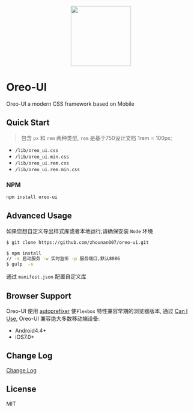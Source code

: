 <p align="center" style="text-align:center;">
  <a href="https://zhounan007.github.io/oreo-ui/">
    <img width="160" src="http://owz1rt8et.bkt.clouddn.com/assets/oreo-ui.png">
  </a>
</p>

# Oreo-UI

Oreo-UI  a modern CSS framework based on Mobile



## Quick Start

> 包含 `px` 和 `rem` 两种类型, `rem` 是基于750设计文档 1rem = 100px;

- `/lib/oreo_ui.css` 
- `/lib/oreo_ui.min.css` 
- `/lib/oreo_ui.rem.css`
- `/lib/oreo_ui.rem.min.css` 

### NPM
```bash
npm install oreo-ui
```

## Advanced Usage

如果您想自定义导出样式库或者本地运行,请确保安装 `Node` 环境

```bash
$ git clone https://github.com/zhounan007/oreo-ui.git

$ npm install
// -s 启动服务 -w 实时监听 -p 服务端口,默认8086
$ gulp  -s  

```
通过 `manifest.json` 配置自定义库


## Browser Support

Oreo-UI  使用 [autoprefixer](https://github.com/postcss/autoprefixer) 使`Flexbox` 特性兼容早期的浏览器版本, 通过 [Can I Use](https://caniuse.com/), Oreo-UI 兼容绝大多数移动端设备:
- Android4.4+
- iOS7.0+

## Change Log

[Change Log](./docs/CHANGELOG.md)


## License

MIT

